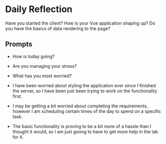 # Daily Reflection
Have you started the client? How is your Vue application shaping up? Do you have the basics of data rendering to the page?  

## Prompts
- How is today going? 
- Are you managing your stress?
- What has you most worried?

- I have been worried about styling the application ever since I finished the server, so I have been just been trying to work on the functionality first.

- I may be getting a bit worried about completing the requirements, however I am scheduling certain times of the day to spend on a specific task.

- The basic functionality is proving to be a bit more of a hassle than I thought it would, so I am just goong to have to get more help in the lab for it.